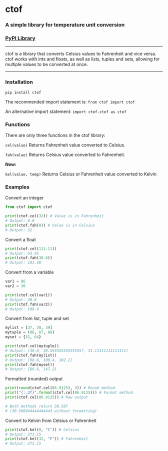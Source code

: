 # ctof
### A simple library for temperature unit conversion
### [PyPI Library](https://pypi.org/project/ctof/)

***

ctof is a library that converts Celsius values to Fahrenheit
and vice versa. ctof works with ints and floats, as well as
lists, tuples and sets, allowing for multiple values to be
converted at once.

***

### Installation

```
pip install ctof
```

The recommended import statement is: `from ctof import ctof`

An alternative import statement: `import ctof.ctof as ctof`

### Functions

There are only three functions in the ctof library:

`cel(value)`
Returns Fahrenheit value converted to Celsius.

`fah(value)`
Returns Celsius value converted to Fahrenheit.

**New:**

`kel(value, temp)`
Returns Celsius or Fahrenheit value converted to Kelvin


### Examples

Convert an integer
```py
from ctof import ctof

print(ctof.cel(32)) # Value is in Fahrenheit
# Output: 0.0
print(ctof.fah(0)) # Value is in Celsius
# Output: 32
```
Convert a float
```py
print(ctof.cel(111.11))
# Output: 43.95
print(ctof.fah(38.6))
# Output: 101.48
```

Convert from a variable
```py
var1 = 86
var2 = 38

print(ctof.cel(var1))
# Output: 30.0
print(ctof.fah(var2))
# Output: 100.4
```

Convert from list, tuple and set
```py
mylist = [37, 38, 39]
mytuple = (86, 87, 88)
myset = {32, 64}

print(ctof.cel(mytuple))
# Output: (30.0, 30.555555555555557, 31.11111111111111)
print(ctof.fah(mylist))
# Output: [98.6, 100.4, 102.2]
print(ctof.fah(myset))
# Output: {89.6, 147.2}
```

Formatted (rounded) output
```py
print(round(ctof.cel(86.9125), 3)) # Round method
print("{:.3f}".format(ctof.cel(86.9125))) # Format method
print(ctof.cel(86.9125)) # Raw output

# Both methods return 30.507
# (30.506944444444443 without formatting)
```

Convert to Kelvin from Celsius or Fahrenheit
```py 
print(ctof.kel(0, "C")) # Celsius
# Output: 273.15
print(ctof.kel(32, "F")) # Fahrenheit
# Output: 273.15
```